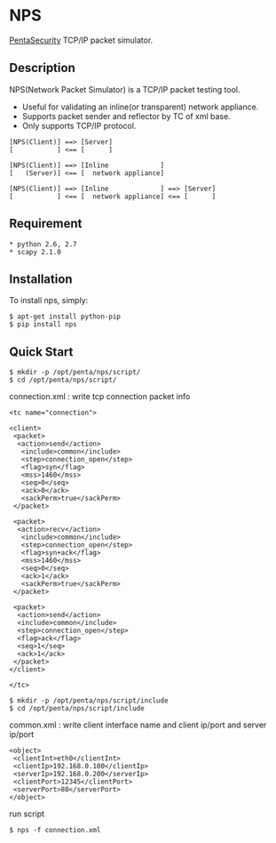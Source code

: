 NPS
======

[PentaSecurity](https://pentasecurity.com) TCP/IP packet simulator.


## Description
NPS(Network Packet Simulator) is a TCP/IP packet testing tool.

* Useful for validating an inline(or transparent) network appliance.
* Supports packet sender and reflector by TC of xml base.
* Only supports TCP/IP protocol.


```
[NPS(Client)] ==> [Server]
[           ] <== [      ]
```

```
[NPS(Client)] ==> [Inline             ]
[   (Server)] <== [  network appliance]
```

```
[NPS(Client)] ==> [Inline             ] ==> [Server]
[           ] <== [  network appliance] <== [      ]
```



## Requirement
    * python 2.6, 2.7
    * scapy 2.1.0


## Installation
To install nps, simply:

    $ apt-get install python-pip
    $ pip install nps

## Quick Start

	$ mkdir -p /opt/penta/nps/script/
    $ cd /opt/penta/nps/script/


connection.xml : write tcp connection packet info
```
<tc name="connection">

<client>
 <packet>
  <action>send</action>
   <include>common</include>
   <step>connection_open</step>
   <flag>syn</flag>
   <mss>1460</mss>
   <seq>0</seq>
   <ack>0</ack>
   <sackPerm>true</sackPerm>
 </packet>

 <packet>
  <action>recv</action>
   <include>common</include>
   <step>connection_open</step>
   <flag>syn+ack</flag>
   <mss>1460</mss>
   <seq>0</seq>
   <ack>1</ack>
   <sackPerm>true</sackPerm>
 </packet>

 <packet>
  <action>send</action>
  <include>common</include>
  <step>connection_open</step>
  <flag>ack</flag>
  <seq>1</seq>
  <ack>1</ack>
 </packet>
</client>

</tc>
```


	$ mkdir -p /opt/penta/nps/script/include
    $ cd /opt/penta/nps/script/include


common.xml : write client interface name and client ip/port and server ip/port
```
<object>
 <clientInt>eth0</clientInt>
 <clientIp>192.168.0.100</clientIp>
 <serverIp>192.168.0.200</serverIp>
 <clientPort>12345</clientPort>
 <serverPort>80</serverPort>
</object>
```

run script

    $ nps -f connection.xml

